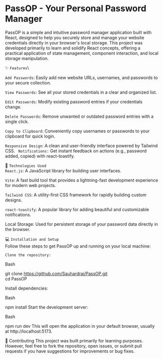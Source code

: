 # PassOP - Your Personal Password Manager
PassOP is a simple and intuitive password manager application built with React, designed to help you securely store and manage your website credentials directly in your browser's local storage. This project was developed primarily to learn and solidify React concepts, offering a practical application of state management, component interaction, and local storage manipulation.

✨ ``Features``\

`Add Passwords`: Easily add new website URLs, usernames, and passwords to your secure collection.

```View Passwords```: See all your stored credentials in a clear and organized list.

`Edit Passwords`: Modify existing password entries if your credentials change.

`Delete Passwords`: Remove unwanted or outdated password entries with a single click.

`Copy to Clipboard`: Conveniently copy usernames or passwords to your clipboard for quick login.

`Responsive Design`: A clean and user-friendly interface powered by Tailwind CSS.
`
Notifications:` Get instant feedback on actions (e.g., password added, copied) with react-toastify.

🚀 `Technologies Used`\
`React.js`: A JavaScript library for building user interfaces.

`Vite`: A fast build tool that provides a lightning-fast development experience for modern web projects.

`Tailwind CSS`: A utility-first CSS framework for rapidly building custom designs.

`react-toastify`: A popular library for adding beautiful and customizable notifications.

Local Storage: Used for persistent storage of your password data directly in the browser.



💻 `Installation and Setup`\
Follow these steps to get PassOP up and running on your local machine:

`Clone the repository:`

Bash

git clone <https://github.com/Sauhardrai/PassOP.git>\
cd PassOP


Install dependencies:

Bash

npm install
Start the development server:

Bash

npm run dev
This will open the application in your default browser, usually at http://localhost:5173.

🤝 Contributing
This project was built primarily for learning purposes. However, feel free to fork the repository, open issues, or submit pull requests if you have suggestions for improvements or bug fixes.


